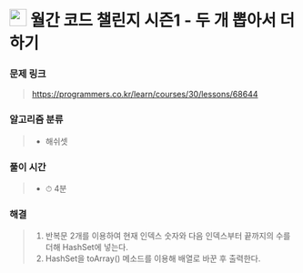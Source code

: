 # <img src="https://programmers.co.kr/assets/bi-symbol-light-49a242793b7a8b540cfc3489b918e3bb2a6724f1641572c14c575265d7aeea38.png" width=30>  월간 코드 챌린지 시즌1 - 두 개 뽑아서 더하기

### 문제 링크
> https://programmers.co.kr/learn/courses/30/lessons/68644

### 알고리즘 분류
>- 해쉬셋

### 풀이 시간
>- ⏱ 4분

### 해결
>1. 반복문 2개를 이용하여 현재 인덱스 숫자와 다음 인덱스부터 끝까지의 수를 더해 HashSet에 넣는다.
>2. HashSet을 toArray() 메소드를 이용해 배열로 바꾼 후 출력한다. 

